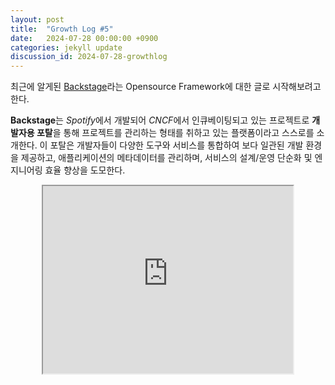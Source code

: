 ```yaml
---
layout: post
title:  "Growth Log #5"
date:   2024-07-28 00:00:00 +0900
categories: jekyll update
discussion_id: 2024-07-28-growthlog
---
```


최근에 알게된 [Backstage](https://backstage.io/docs/overview/what-is-backstage)라는 Opensource Framework에 대한 글로 시작해보려고 한다.

**Backstage**는 *Spotify*에서 개발되어 *CNCF*에서 인큐베이팅되고 있는 프로젝트로 **개발자용 포탈**을 통해 프로젝트를 관리하는 형태를 취하고 있는 플랫폼이라고 스스로를 소개한다.
이 포탈은 개발자들이 다양한 도구와 서비스를 통합하여 보다 일관된 개발 환경을 제공하고, 애플리케이션의 메타데이터를 관리하며, 서비스의 설계/운영 단순화 및 엔지니어링 효율 향상을 도모한다.

<div style="margin: 0 auto; text-align: center" >
  <iframe width="400" height="300" src="https://www.youtube.com/embed/85TQEpNCaU0"/>
</div>

세부적인 기능으로 다시 설명하자면 프로젝트가 DB에 관리되어 백업이 가능하고, 프론트엔드 영역을 [Storybook](https://backstage.io/storybook)이라는 템플릿/컴포넌트를 제공하므로써 Architecture나 코드 스타일에 대한 시간 소모를 줄이고 일관성 유지에 도움을 줄 수 있으며, 백엔드와 배포, 그리고 글을 쓰고 있는 시점에서 200개가 넘는 [플러그인](https://backstage.io/plugins)을 통한 코드 삽입 및 integration을 지원한다.

이렇게 근래에는 개발자들이 개발과 운영 각각에 대한 이해와 통합된 업무를 처리하는 양상을 보이며, Backstage와 같이 소프트웨어 전반 모든 업무의 효율성을 높이기 위한 다양한 접근 방식이 등장하고 있다.
서두가 길었지만 **개발 플랫폼**과 같은 배경 속에서 등장한 된 신개념 [플랫폼 엔지니어링](https://www.redhat.com/ko/topics/devops/platform-engineering)이 오늘의 주제이다.

**플랫폼 엔지니어링**은 개발자와 운영 팀이 효율적으로 협력할 수 있도록 통합된 개발 플랫폼을 제공함으로써 생산성을 극대화하고 시스템의 신뢰성을 높이는 것을 목표로 하는 직무 또는 방법론을 뜻한다.
플랫폼 엔지니어링은 일관성과 효율성을 높이고, 팀 간 협업과 효율성을 강화하여 새로운 팀원이 업무에 빠르게 적응할 수 있게 하는데 도모한다.

이런 엔지니어링의 핵심은 개발자 생산성을 저해하고 어플리케이션 생명주기에 장애 요소가 될 수 있는 관리에 소요되는 시간을 줄이는 것이다. 따라서 플랫폼 엔지니어와 플랫폼 엔지니어링 팀은 인프라를 관리하고, 개발자의 요구 사항에 부합하는 툴을 개발하는 것이 이들의 업무이다.\
(cf. [거버넌스 프레임워크](https://en.wikipedia.org/wiki/Governance_framework))

그럼 기존에 존재했던 **DevOps**(*지금은 많은 수식어가 계속해서 붙고 있다... Backstage 소개 영상 참고*)나 **SRE**와는 어떤 점이 다를까? 다음은 각 개념을 비교한 내용이다.

<figure style="display: block; text-align: center;">
  <img src="{{"/assets/img/devops_vs_sre_vs_platformengineering.png" | relative_url}}" alt="DevOps vs SRE vs Platform Engineering" style="width:100%">
  <figcaption>DevOps vs SRE vs Platform Engineering</figcaption>
</figure>

- DevOps
  : DevOps는 개발과 운영의 협업 문화를 강조한다. DevOps의 주된 목표는 개발과 운영 간 경계 없이 통합(CI)과 배포(CD)를 통해 소프트웨어 개발과 배포 속도를 늘리고 안정적으로 유지하는 것에 있다.

- SRE
  : SRE는 구글에서 제공한 개념으로, 소프트웨어의 안정성과 신뢰성을 보장하는 데 중점을 둔다. 서비스 수준 목표(SLO)와 서비스 수준 지표(SLI)를 설정하여 시스템의 안정성을 유지하고 시스템의 가용성, 성능, 용량 등을 관리하며, 운영과 개발 간의 균형을 맞추는 것이 목표이다.

- 플랫폼 엔지니어링
  : 플랫폼 엔지니어링은 개발자가 사용할 수 있는 통합 개발 환경과 도구를 제공하는 것이 목표이다. *Backstage와* 같은 플랫폼은 다양한 서비스와 도구를 통합하여 일관된 개발 환경을 제공하며, 개발자가 더 빠르고 효율적으로 작업할 수 있도록 돕는다.

---

우리는 너무나 방대해진 개발 개념과 방식으로 인해 각 기업이 사내에 맞는 문화를 적용하고 창출하는 시대에 살고 있다.
그럼에도 불구하고 새롭게 창조되는 것들은 대다수 짧은 시기동안 각광을 받고 사라지는 것들이 많아 원론적인 문화를 고수하는 사람들에게는 *한 여름밤의 꿈* 즈음으로 여겨지기도 한다.
그러나 이러한 다양한 변화를 침묵으로 일관하기 보다는 같이 걸어가고 지켜보며 자신의 생각에 따라 때에 따라서는 시도해 볼 수 있는 능력이 우리가 살고 있는 시대에서 요하는 능력이라고 나는 생각한다.
